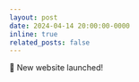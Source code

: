 ```yaml
---
layout: post
date: 2024-04-14 20:00:00-0000
inline: true
related_posts: false
---
```


<!-- A simple inline announcement with Markdown emoji! :sparkles: :smile: -->

🎉 New website launched!